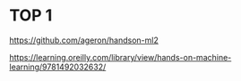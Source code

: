 # TOP 1

https://github.com/ageron/handson-ml2

https://learning.oreilly.com/library/view/hands-on-machine-learning/9781492032632/

